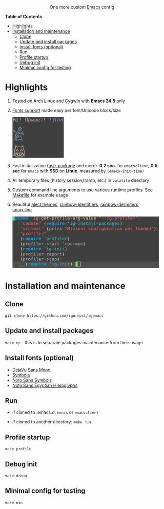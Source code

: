 <p align="center">One more custom <a href=https://www.gnu.org/software/emacs>Emacs</a> config</p>

<!-- markdown-toc start - Don't edit this section. Run M-x markdown-toc-generate-toc again -->
**Table of Contents**

- [Highlights](#highlights)
- [Installation and maintenance](#installation-and-maintenance)
    - [Clone](#clone)
    - [Update and install packages](#update-and-install-packages)
    - [Install fonts (optional)](#install-fonts-optional)
    - [Run](#run)
    - [Profile startup](#profile-startup)
    - [Debug init](#debug-init)
    - [Minimal config for testing](#minimal-config-for-testing)

<!-- markdown-toc end -->
# Highlights
1. Tested on [Arch Linux](https://www.archlinux.org) and [Cygwin](https://www.cygwin.com) with **Emacs 24.5** only

2. [Fonts support](lisp/ig-fonts.el) made easy per font/Unicode block/size

    ![fonts](ghmd/screens/fonts.png)

3. Fast initialization ([use-package](https://github.com/jwiegley/use-package) and more). **0.2 sec.** for `emacsclient`, **0.5 sec** for `emacs` with **SSD** on **Linux**, measured by `(emacs-init-time)`

4. All temporary files (history,session,tramp, etc.) in `volatile` directory

5. Custom command line arguments to use various runtime profiles. See [Makefile](Makefile) for example usage

6. Beautiful [alect themes](https://github.com/alezost/alect-themes), [rainbow-identifiers](https://github.com/Fanael/rainbow-identifiers), [rainbow-delimiters](https://github.com/Fanael/rainbow-delimiters), [spaceline](https://github.com/TheBB/spaceline)

    ![theme](ghmd/screens/theme.png)

# Installation and maintenance
## Clone

    git clone https://github.com/igorepst/igemacs

## Update and install packages
`make up` - this is to separate packages maintenance from their usage

## Install fonts (optional)
* [DejaVu Sans Mono](http://sourceforge.net/projects/dejavu/files/dejavu/2.35/dejavu-fonts-ttf-2.35.tar.bz2)
* [Symbola](http://users.teilar.gr/~g1951d/Symbola.zip)
* [Noto Sans Symbols](https://github.com/googlei18n/noto-fonts/blob/master/unhinted/NotoSansSymbols-Regular.ttf?raw=true)
* [Noto Sans Egyptian Hieroglyphs](https://github.com/googlei18n/noto-fonts/blob/master/unhinted/NotoSansEgyptianHieroglyphs-Regular.ttf?raw=true)

## Run
* if cloned to .emacs.d: `emacs` or `emacsclient`

* if cloned to another directory: `make run`

## Profile startup

    make profile

## Debug init

	make debug

## Minimal config for testing

	make min


